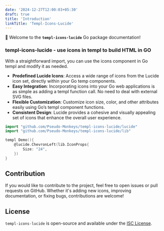 ```yaml
---
date: '2024-12-27T12:00:03+05:30'
draft: true
title: 'Introduction'
linkTitle: 'Templ-Icons-Lucide'
---
```


👋 Welcome to the **`templ-icons-lucide`** Go package documentation!

### templ-icons-lucide - use icons in templ to build HTML in GO

With a straightforward import, you can use the icons component in Go templ and modify it as needed.

- **Predefined Lucide Icons**: Access a wide range of icons from the Lucide icon set, directly within your Go temp components.
- **Easy Integration**: Incorporating icons into your Go web applications is as simple as adding a templ function call. No need to deal with external SVG files.
- **Flexible Customization**: Customize icon size, color, and other attributes easily using Go’s templ component functions.
- **Consistent Design**: Lucide provides a cohesive and visually appealing set of icons that enhance the overall user experience.


```go
import "github.com/Pseudo-Monkeys/templ-icons-lucide/lucide"
import "github.com/Pseudo-Monkeys/templ-icons-lucide/lib"

templ Demo(){
    @lucide.ChevronLeft(lib.IconProps{
        Size: "24",
    })
}
```

## Contribution
If you would like to contribute to the project, feel free to open issues or pull requests on GitHub. Whether it's adding new icons, improving documentation, or fixing bugs, contributions are welcome!

## License
`templ-icons-lucide` is open-source and available under the [ISC License](https://github.com/Pseudo-Monkeys/templ-icons-lucide/blob/main/LICENSE).


